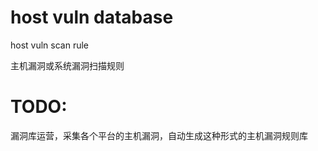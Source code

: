 # host vuln database
host vuln scan rule

主机漏洞或系统漏洞扫描规则


# TODO:
   漏洞库运营，采集各个平台的主机漏洞，自动生成这种形式的主机漏洞规则库

